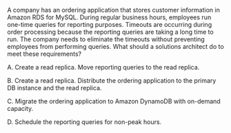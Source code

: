 A company has an ordering application that stores customer information in Amazon RDS for MySQL. During regular business hours, employees run one-time queries for reporting purposes. Timeouts are occurring during order processing because the reporting queries are taking a long time to run. The company needs to eliminate the timeouts without preventing employees from performing queries. What should a solutions architect do to meet these requirements? 

A. Create a read replica. Move reporting queries to the read replica.

B. Create a read replica. Distribute the ordering application to the primary DB instance and the read replica. 

C. Migrate the ordering application to Amazon DynamoDB with on-demand capacity. 

D. Schedule the reporting queries for non-peak hours.